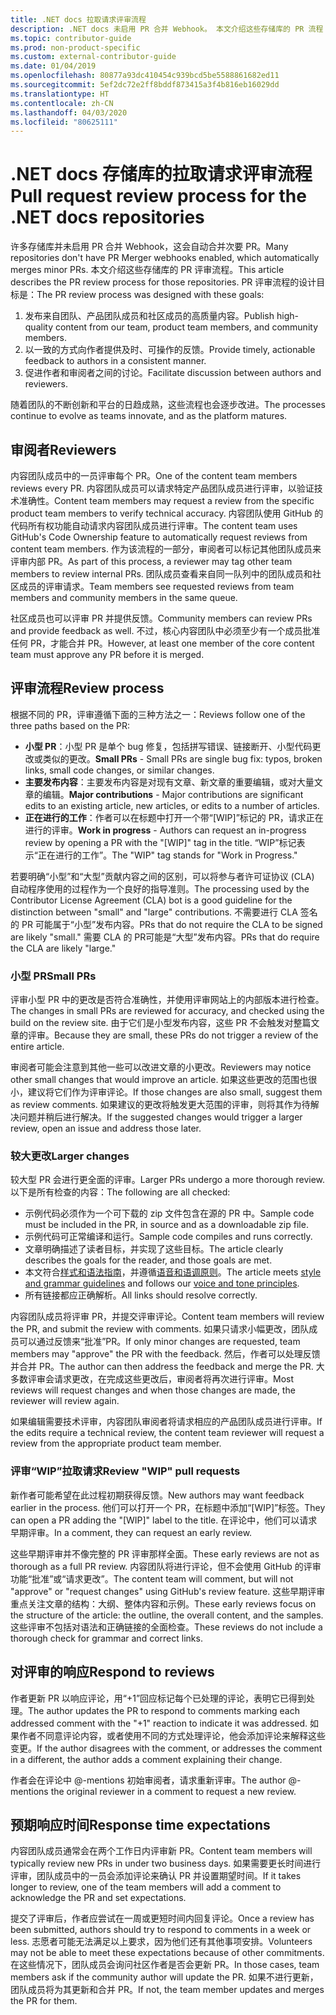 ```yaml
---
title: .NET docs 拉取请求评审流程
description: .NET docs 未启用 PR 合并 Webhook。 本文介绍这些存储库的 PR 流程
ms.topic: contributor-guide
ms.prod: non-product-specific
ms.custom: external-contributor-guide
ms.date: 01/04/2019
ms.openlocfilehash: 80877a93dc410454c939bcd5be5588861682ed11
ms.sourcegitcommit: 5ef2dc72e2ff8bddf873415a3f4b816eb16029dd
ms.translationtype: HT
ms.contentlocale: zh-CN
ms.lasthandoff: 04/03/2020
ms.locfileid: "80625111"
---
```

# <a name="pull-request-review-process-for-the-net-docs-repositories"></a><span data-ttu-id="8f246-104">.NET docs 存储库的拉取请求评审流程</span><span class="sxs-lookup"><span data-stu-id="8f246-104">Pull request review process for the .NET docs repositories</span></span>

<span data-ttu-id="8f246-105">许多存储库并未启用 PR 合并 Webhook，这会自动合并次要 PR。</span><span class="sxs-lookup"><span data-stu-id="8f246-105">Many repositories don't have PR Merger webhooks enabled, which automatically merges minor PRs.</span></span> <span data-ttu-id="8f246-106">本文介绍这些存储库的 PR 评审流程。</span><span class="sxs-lookup"><span data-stu-id="8f246-106">This article describes the PR review process for those repositories.</span></span> <span data-ttu-id="8f246-107">PR 评审流程的设计目标是：</span><span class="sxs-lookup"><span data-stu-id="8f246-107">The PR review process was designed with these goals:</span></span>

1. <span data-ttu-id="8f246-108">发布来自团队、产品团队成员和社区成员的高质量内容。</span><span class="sxs-lookup"><span data-stu-id="8f246-108">Publish high-quality content from our team, product team members, and community members.</span></span>
1. <span data-ttu-id="8f246-109">以一致的方式向作者提供及时、可操作的反馈。</span><span class="sxs-lookup"><span data-stu-id="8f246-109">Provide timely, actionable feedback to authors in a consistent manner.</span></span>
1. <span data-ttu-id="8f246-110">促进作者和审阅者之间的讨论。</span><span class="sxs-lookup"><span data-stu-id="8f246-110">Facilitate discussion between authors and reviewers.</span></span>

<span data-ttu-id="8f246-111">随着团队的不断创新和平台的日趋成熟，这些流程也会逐步改进。</span><span class="sxs-lookup"><span data-stu-id="8f246-111">The processes continue to evolve as teams innovate, and as the platform matures.</span></span>

## <a name="reviewers"></a><span data-ttu-id="8f246-112">审阅者</span><span class="sxs-lookup"><span data-stu-id="8f246-112">Reviewers</span></span>

<span data-ttu-id="8f246-113">内容团队成员中的一员评审每个 PR。</span><span class="sxs-lookup"><span data-stu-id="8f246-113">One of the content team members reviews every PR.</span></span> <span data-ttu-id="8f246-114">内容团队成员可以请求特定产品团队成员进行评审，以验证技术准确性。</span><span class="sxs-lookup"><span data-stu-id="8f246-114">Content team members may request a review from the specific product team members to verify technical accuracy.</span></span> <span data-ttu-id="8f246-115">内容团队使用 GitHub 的代码所有权功能自动请求内容团队成员进行评审。</span><span class="sxs-lookup"><span data-stu-id="8f246-115">The content team uses GitHub's Code Ownership feature to automatically request reviews from content team members.</span></span> <span data-ttu-id="8f246-116">作为该流程的一部分，审阅者可以标记其他团队成员来评审内部 PR。</span><span class="sxs-lookup"><span data-stu-id="8f246-116">As part of this process, a reviewer may tag other team members to review internal PRs.</span></span> <span data-ttu-id="8f246-117">团队成员查看来自同一队列中的团队成员和社区成员的评审请求。</span><span class="sxs-lookup"><span data-stu-id="8f246-117">Team members see requested reviews from team members and community members in the same queue.</span></span>

<span data-ttu-id="8f246-118">社区成员也可以评审 PR 并提供反馈。</span><span class="sxs-lookup"><span data-stu-id="8f246-118">Community members can review PRs and provide feedback as well.</span></span> <span data-ttu-id="8f246-119">不过，核心内容团队中必须至少有一个成员批准任何 PR，才能合并 PR。</span><span class="sxs-lookup"><span data-stu-id="8f246-119">However, at least one member of the core content team must approve any PR before it is merged.</span></span>

## <a name="review-process"></a><span data-ttu-id="8f246-120">评审流程</span><span class="sxs-lookup"><span data-stu-id="8f246-120">Review process</span></span>

<span data-ttu-id="8f246-121">根据不同的 PR，评审遵循下面的三种方法之一：</span><span class="sxs-lookup"><span data-stu-id="8f246-121">Reviews follow one of the three paths based on the PR:</span></span>

- <span data-ttu-id="8f246-122">**小型 PR**：小型 PR 是单个 bug 修复，包括拼写错误、链接断开、小型代码更改或类似的更改。</span><span class="sxs-lookup"><span data-stu-id="8f246-122">**Small PRs** - Small PRs are single bug fix: typos, broken links, small code changes, or similar changes.</span></span>
- <span data-ttu-id="8f246-123">**主要发布内容**：主要发布内容是对现有文章、新文章的重要编辑，或对大量文章的编辑。</span><span class="sxs-lookup"><span data-stu-id="8f246-123">**Major contributions** - Major contributions are significant edits to an existing article, new articles, or edits to a number of articles.</span></span>
- <span data-ttu-id="8f246-124">**正在进行的工作**：作者可以在标题中打开一个带“[WIP]”标记的 PR，请求正在进行的评审。</span><span class="sxs-lookup"><span data-stu-id="8f246-124">**Work in progress** - Authors can request an in-progress review by opening a PR with the "[WIP]" tag in the title.</span></span> <span data-ttu-id="8f246-125">“WIP”标记表示“正在进行的工作”。</span><span class="sxs-lookup"><span data-stu-id="8f246-125">The "WIP" tag stands for "Work in Progress."</span></span> 

<span data-ttu-id="8f246-126">若要明确“小型”和“大型”贡献内容之间的区别，可以将参与者许可证协议 (CLA) 自动程序使用的过程作为一个良好的指导准则。</span><span class="sxs-lookup"><span data-stu-id="8f246-126">The processing used by the Contributor License Agreement (CLA) bot is a good guideline for the distinction between "small" and "large" contributions.</span></span> <span data-ttu-id="8f246-127">不需要进行 CLA 签名的 PR 可能属于“小型”发布内容。</span><span class="sxs-lookup"><span data-stu-id="8f246-127">PRs that do not require the CLA to be signed are likely "small."</span></span> <span data-ttu-id="8f246-128">需要 CLA 的 PR可能是“大型”发布内容。</span><span class="sxs-lookup"><span data-stu-id="8f246-128">PRs that do require the CLA are likely "large."</span></span>

### <a name="small-prs"></a><span data-ttu-id="8f246-129">小型 PR</span><span class="sxs-lookup"><span data-stu-id="8f246-129">Small PRs</span></span>

<span data-ttu-id="8f246-130">评审小型 PR 中的更改是否符合准确性，并使用评审网站上的内部版本进行检查。</span><span class="sxs-lookup"><span data-stu-id="8f246-130">The changes in small PRs are reviewed for accuracy, and checked using the build on the review site.</span></span> <span data-ttu-id="8f246-131">由于它们是小型发布内容，这些 PR 不会触发对整篇文章的评审。</span><span class="sxs-lookup"><span data-stu-id="8f246-131">Because they are small, these PRs do not trigger a review of the entire article.</span></span> 

<span data-ttu-id="8f246-132">审阅者可能会注意到其他一些可以改进文章的小更改。</span><span class="sxs-lookup"><span data-stu-id="8f246-132">Reviewers may notice other small changes that would improve an article.</span></span> <span data-ttu-id="8f246-133">如果这些更改的范围也很小，建议将它们作为评审评论。</span><span class="sxs-lookup"><span data-stu-id="8f246-133">If those changes are also small, suggest them as review comments.</span></span> <span data-ttu-id="8f246-134">如果建议的更改将触发更大范围的评审，则将其作为待解决问题并稍后进行解决。</span><span class="sxs-lookup"><span data-stu-id="8f246-134">If the suggested changes would trigger a larger review, open an issue and address those later.</span></span> 

### <a name="larger-changes"></a><span data-ttu-id="8f246-135">较大更改</span><span class="sxs-lookup"><span data-stu-id="8f246-135">Larger changes</span></span>

<span data-ttu-id="8f246-136">较大型 PR 会进行更全面的评审。</span><span class="sxs-lookup"><span data-stu-id="8f246-136">Larger PRs undergo a more thorough review.</span></span> <span data-ttu-id="8f246-137">以下是所有检查的内容：</span><span class="sxs-lookup"><span data-stu-id="8f246-137">The following are all checked:</span></span>

- <span data-ttu-id="8f246-138">示例代码必须作为一个可下载的 zip 文件包含在源的 PR 中。</span><span class="sxs-lookup"><span data-stu-id="8f246-138">Sample code must be included in the PR, in source and as a downloadable zip file.</span></span>
- <span data-ttu-id="8f246-139">示例代码可正常编译和运行。</span><span class="sxs-lookup"><span data-stu-id="8f246-139">Sample code compiles and runs correctly.</span></span>
- <span data-ttu-id="8f246-140">文章明确描述了读者目标，并实现了这些目标。</span><span class="sxs-lookup"><span data-stu-id="8f246-140">The article clearly describes the goals for the reader, and those goals are met.</span></span>
- <span data-ttu-id="8f246-141">本文符合[样式和语法指南](dotnet-style-guide.md)，并遵循[语音和语调原则](dotnet-voice-tone.md)。</span><span class="sxs-lookup"><span data-stu-id="8f246-141">The article meets [style and grammar guidelines](dotnet-style-guide.md) and follows our [voice and tone principles](dotnet-voice-tone.md).</span></span>
- <span data-ttu-id="8f246-142">所有链接都应正确解析。</span><span class="sxs-lookup"><span data-stu-id="8f246-142">All links should resolve correctly.</span></span>

<span data-ttu-id="8f246-143">内容团队成员将评审 PR，并提交评审评论。</span><span class="sxs-lookup"><span data-stu-id="8f246-143">Content team members will review the PR, and submit the review with comments.</span></span> <span data-ttu-id="8f246-144">如果只请求小幅更改，团队成员可以通过反馈来“批准”PR。</span><span class="sxs-lookup"><span data-stu-id="8f246-144">If only minor changes are requested, team members may "approve" the PR with the feedback.</span></span> <span data-ttu-id="8f246-145">然后，作者可以处理反馈并合并 PR。</span><span class="sxs-lookup"><span data-stu-id="8f246-145">The author can then address the feedback and merge the PR.</span></span> <span data-ttu-id="8f246-146">大多数评审会请求更改，在完成这些更改后，审阅者将再次进行评审。</span><span class="sxs-lookup"><span data-stu-id="8f246-146">Most reviews will request changes and when those changes are made, the reviewer will review again.</span></span>

<span data-ttu-id="8f246-147">如果编辑需要技术评审，内容团队审阅者将请求相应的产品团队成员进行评审。</span><span class="sxs-lookup"><span data-stu-id="8f246-147">If the edits require a technical review, the content team reviewer will request a review from the appropriate product team member.</span></span>

### <a name="review-wip-pull-requests"></a><span data-ttu-id="8f246-148">评审“WIP”拉取请求</span><span class="sxs-lookup"><span data-stu-id="8f246-148">Review "WIP" pull requests</span></span>

<span data-ttu-id="8f246-149">新作者可能希望在此过程初期获得反馈。</span><span class="sxs-lookup"><span data-stu-id="8f246-149">New authors may want feedback earlier in the process.</span></span> <span data-ttu-id="8f246-150">他们可以打开一个 PR，在标题中添加“[WIP]”标签。</span><span class="sxs-lookup"><span data-stu-id="8f246-150">They can open a PR adding the "[WIP]" label to the title.</span></span> <span data-ttu-id="8f246-151">在评论中，他们可以请求早期评审。</span><span class="sxs-lookup"><span data-stu-id="8f246-151">In a comment, they can request an early review.</span></span>

<span data-ttu-id="8f246-152">这些早期评审并不像完整的 PR 评审那样全面。</span><span class="sxs-lookup"><span data-stu-id="8f246-152">These early reviews are not as thorough as a full PR review.</span></span> <span data-ttu-id="8f246-153">内容团队将进行评论，但不会使用 GitHub 的评审功能“批准”或“请求更改”。</span><span class="sxs-lookup"><span data-stu-id="8f246-153">The content team will comment, but will not "approve" or "request changes" using GitHub's review feature.</span></span> <span data-ttu-id="8f246-154">这些早期评审重点关注文章的结构：大纲、整体内容和示例。</span><span class="sxs-lookup"><span data-stu-id="8f246-154">These early reviews focus on the structure of the article: the outline, the overall content, and the samples.</span></span> <span data-ttu-id="8f246-155">这些评审不包括对语法和正确链接的全面检查。</span><span class="sxs-lookup"><span data-stu-id="8f246-155">These reviews do not include a thorough check for grammar and correct links.</span></span>

## <a name="respond-to-reviews"></a><span data-ttu-id="8f246-156">对评审的响应</span><span class="sxs-lookup"><span data-stu-id="8f246-156">Respond to reviews</span></span>

<span data-ttu-id="8f246-157">作者更新 PR 以响应评论，用“+1”回应标记每个已处理的评论，表明它已得到处理。</span><span class="sxs-lookup"><span data-stu-id="8f246-157">The author updates the PR to respond to comments marking each addressed comment with the "+1" reaction to indicate it was addressed.</span></span> <span data-ttu-id="8f246-158">如果作者不同意评论内容，或者使用不同的方式处理评论，他会添加评论来解释这些变更。</span><span class="sxs-lookup"><span data-stu-id="8f246-158">If the author disagrees with the comment, or addresses the comment in a different, the author adds a comment explaining their change.</span></span>

<span data-ttu-id="8f246-159">作者会在评论中 @-mentions 初始审阅者，请求重新评审。</span><span class="sxs-lookup"><span data-stu-id="8f246-159">The author @-mentions the original reviewer in a comment to request a new review.</span></span> 

## <a name="response-time-expectations"></a><span data-ttu-id="8f246-160">预期响应时间</span><span class="sxs-lookup"><span data-stu-id="8f246-160">Response time expectations</span></span>

<span data-ttu-id="8f246-161">内容团队成员通常会在两个工作日内评审新 PR。</span><span class="sxs-lookup"><span data-stu-id="8f246-161">Content team members will typically review new PRs in under two business days.</span></span> <span data-ttu-id="8f246-162">如果需要更长时间进行评审，团队成员中的一员会添加评论来确认 PR 并设置期望时间。</span><span class="sxs-lookup"><span data-stu-id="8f246-162">If it takes longer to review, one of the team members will add a comment to acknowledge the PR and set expectations.</span></span>

<span data-ttu-id="8f246-163">提交了评审后，作者应尝试在一周或更短时间内回复评论。</span><span class="sxs-lookup"><span data-stu-id="8f246-163">Once a review has been submitted, authors should try to respond to comments in a week or less.</span></span> <span data-ttu-id="8f246-164">志愿者可能无法满足以上要求，因为他们还有其他事项安排。</span><span class="sxs-lookup"><span data-stu-id="8f246-164">Volunteers may not be able to meet these expectations because of other commitments.</span></span> <span data-ttu-id="8f246-165">在这些情况下，团队成员会询问社区作者是否会更新 PR。</span><span class="sxs-lookup"><span data-stu-id="8f246-165">In those cases, team members ask if the community author will update the PR.</span></span> <span data-ttu-id="8f246-166">如果不进行更新，团队成员将为其更新和合并 PR。</span><span class="sxs-lookup"><span data-stu-id="8f246-166">If not, the team member updates and merges the PR for them.</span></span>
